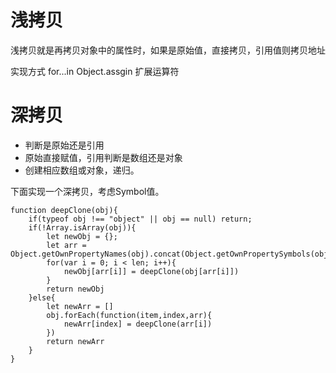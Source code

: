 # 浅拷贝

浅拷贝就是再拷贝对象中的属性时，如果是原始值，直接拷贝，引用值则拷贝地址

实现方式 for...in Object.assgin 扩展运算符

# 深拷贝

- 判断是原始还是引用
- 原始直接赋值，引用判断是数组还是对象
- 创建相应数组或对象，递归。

下面实现一个深拷贝，考虑Symbol值。

```
function deepClone(obj){
	if(typeof obj !== "object" || obj == null) return;
	if(!Array.isArray(obj)){
		let newObj = {};
		let arr = Object.getOwnPropertyNames(obj).concat(Object.getOwnPropertySymbols(obj))
		for(var i = 0; i < len; i++){
			newObj[arr[i]] = deepClone(obj[arr[i]])
		}
		return newObj
	}else{
		let newArr = []
		obj.forEach(function(item,index,arr){
		 	newArr[index] = deepClone(arr[i])
		})
		return newArr
	}
}
```

